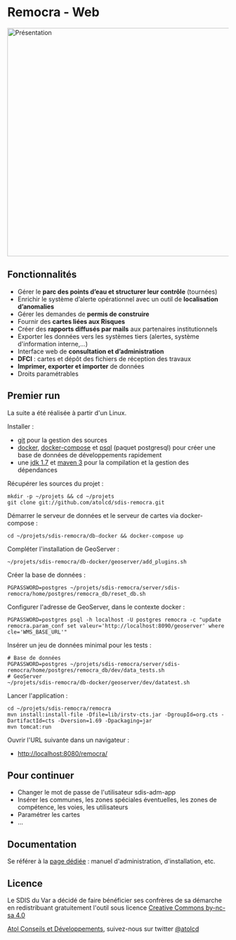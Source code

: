 # Remocra - Web

<img alt="Présentation" src="https://www.atolcd.com/fileadmin/Images_pages_menu/Open_Source/Remocra/ecran_remocra.jpg" width="520">


## Fonctionnalités

* Gérer le **parc des points d’eau et structurer leur contrôle** (tournées)
* Enrichir le système d’alerte opérationnel avec un outil de **localisation d’anomalies**
* Gérer les demandes de **permis de construire**
* Fournir des **cartes liées aux Risques**
* Créer des **rapports diffusés par mails** aux partenaires institutionnels
* Exporter les données vers les systèmes tiers (alertes, système d'information interne,...)
* Interface web de **consultation et d’administration**
* **DFCI** : cartes et dépôt des fichiers de réception des travaux
* **Imprimer, exporter et importer** de données
* Droits paramétrables


## Premier run

La suite a été réalisée à partir d'un Linux.

Installer :
* [git](https://git-scm.com/) pour la gestion des sources
* [docker](https://www.docker.com/), [docker-compose](https://docs.docker.com/compose/) et [psql](http://www.postgresql.org/docs/9.5/static/app-psql.html) (paquet postgresql) pour créer une base de données de développements rapidement
* une [jdk 1.7](http://www.oracle.com/technetwork/java/javase/downloads/jdk7-downloads-1880260.html) et [maven 3](https://maven.apache.org/) pour la compilation et la gestion des dépendances

Récupérer les sources du projet :

    mkdir -p ~/projets && cd ~/projets
    git clone git://github.com/atolcd/sdis-remocra.git

Démarrer le serveur de données et le serveur de cartes via docker-compose :

    cd ~/projets/sdis-remocra/db-docker && docker-compose up

Compléter l'installation de GeoServer :

    ~/projets/sdis-remocra/db-docker/geoserver/add_plugins.sh

Créer la base de données :

    PGPASSWORD=postgres ~/projets/sdis-remocra/server/sdis-remocra/home/postgres/remocra_db/reset_db.sh

Configurer l'adresse de GeoServer, dans le contexte docker :

    PGPASSWORD=postgres psql -h localhost -U postgres remocra -c "update remocra.param_conf set valeur='http://localhost:8090/geoserver' where cle='WMS_BASE_URL'"

Insérer un jeu de données minimal pour les tests :

    # Base de données
    PGPASSWORD=postgres ~/projets/sdis-remocra/server/sdis-remocra/home/postgres/remocra_db/dev/data_tests.sh
    # GeoServer
    ~/projets/sdis-remocra/db-docker/geoserver/dev/datatest.sh

Lancer l'application :

    cd ~/projets/sdis-remocra/remocra
    mvn install:install-file -Dfile=lib/irstv-cts.jar -DgroupId=org.cts -DartifactId=cts -Dversion=1.69 -Dpackaging=jar
    mvn tomcat:run

Ouvrir l'URL suivante dans un navigateur :
* [http://localhost:8080/remocra/](http://localhost:8080/remocra/)

## Pour continuer

* Changer le mot de passe de l'utilisateur sdis-adm-app
* Insérer les communes, les zones spéciales éventuelles, les zones de compétence, les voies, les utilisateurs
* Paramétrer les cartes
* ...


## Documentation

Se référer à la [page dédiée](../docs/index.adoc) : manuel d'administration, d'installation, etc.


## Licence

Le SDIS du Var a décidé de faire bénéficier ses confrères de sa démarche en redistribuant gratuitement l'outil sous licence [Creative Commons by-nc-sa 4.0](https://github.com/atolcd/sdis-remocra/LICENSE.txt)

[Atol Conseils et Développements](http://www.atolcd.com), suivez-nous sur twitter [@atolcd](https://twitter.com/atolcd)
